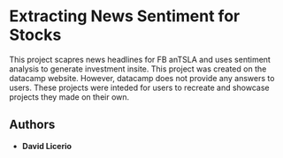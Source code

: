 # Extracting News Sentiment for Stocks

This project scapres news headlines for FB anTSLA and uses sentiment analysis to generate investment insite.
This project was created on the datacamp website. However, datacamp does not provide any answers to users. These projects were inteded for users to recreate and showcase projects they made on their own.




## Authors

* **David Licerio** 
